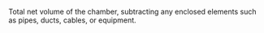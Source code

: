 Total net volume of the chamber, subtracting any enclosed elements such as pipes, ducts, cables, or equipment.
